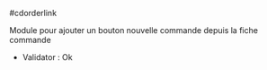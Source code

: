 #cdorderlink

Module pour ajouter un bouton nouvelle commande depuis la fiche commande
 * Validator : Ok